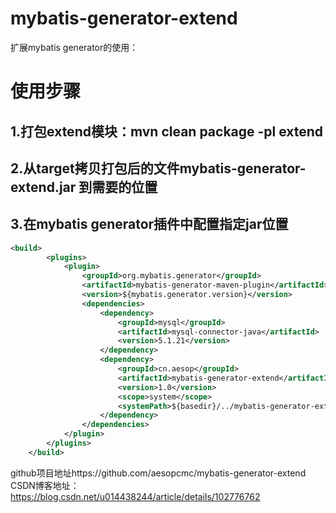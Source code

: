
# mybatis-generator-extend
扩展mybatis generator的使用：

# 使用步骤
## 1.打包extend模块：mvn clean package -pl extend
## 2.从target拷贝打包后的文件mybatis-generator-extend.jar 到需要的位置
## 3.在mybatis generator插件中配置指定jar位置
```xml
<build>
        <plugins>
            <plugin>
                <groupId>org.mybatis.generator</groupId>
                <artifactId>mybatis-generator-maven-plugin</artifactId>
                <version>${mybatis.generator.version}</version>
                <dependencies>
                    <dependency>
                        <groupId>mysql</groupId>
                        <artifactId>mysql-connector-java</artifactId>
                        <version>5.1.21</version>
                    </dependency>
                    <dependency>
                        <groupId>cn.aesop</groupId>
                        <artifactId>mybatis-generator-extend</artifactId>
                        <version>1.0</version>
                        <scope>system</scope>
                        <systemPath>${basedir}/../mybatis-generator-extend.jar</systemPath>
                    </dependency>
                </dependencies>
            </plugin>
        </plugins>
    </build>

```

github项目地址https://github.com/aesopcmc/mybatis-generator-extend
CSDN博客地址：https://blog.csdn.net/u014438244/article/details/102776762